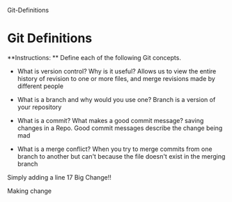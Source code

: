 Git-Definitions

# Git Definitions

**Instructions: ** Define each of the following Git concepts.

* What is version control?  Why is it useful?
Allows us to view the entire history of revision to one or more files, and merge revisions made by different people

* What is a branch and why would you use one?
Branch is a version of your repository

* What is a commit? What makes a good commit message?
saving changes in a Repo. Good commit messages describe the change being mad

* What is a merge conflict?
When you try to merge commits from one branch to another but can't because the file doesn't exist in the merging branch 

Simply adding a line 17
Big Change!!

Making change